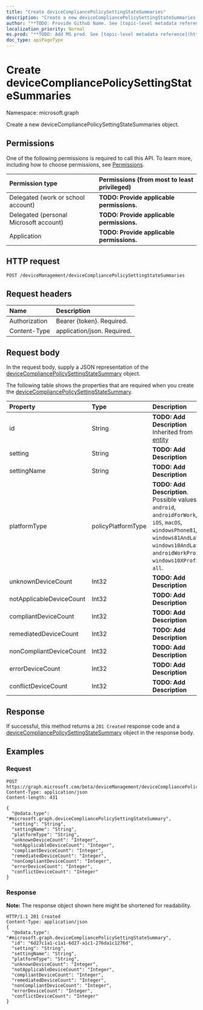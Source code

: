 ```yaml
---
title: "Create deviceCompliancePolicySettingStateSummaries"
description: "Create a new deviceCompliancePolicySettingStateSummaries object."
author: "**TODO: Provide Github Name. See [topic-level metadata reference](https://msgo.azurewebsites.net/add/document/guidelines/metadata.html#topic-level-metadata)**"
localization_priority: Normal
ms.prod: "**TODO: Add MS prod. See [topic-level metadata reference](https://msgo.azurewebsites.net/add/document/guidelines/metadata.html#topic-level-metadata)**"
doc_type: apiPageType
---
```


# Create deviceCompliancePolicySettingStateSummaries

Namespace: microsoft.graph

Create a new deviceCompliancePolicySettingStateSummaries object.

## Permissions
One of the following permissions is required to call this API. To learn more, including how to choose permissions, see [Permissions](/concepts/permissions-reference.md).

|Permission type|Permissions (from most to least privileged)|
|:---|:---|
|Delegated (work or school account)|**TODO: Provide applicable permissions.**|
|Delegated (personal Microsoft account)|**TODO: Provide applicable permissions.**|
|Application|**TODO: Provide applicable permissions.**|

## HTTP request

<!-- {
  "blockType": "ignored"
}
-->
``` http
POST /deviceManagement/deviceCompliancePolicySettingStateSummaries
```

## Request headers
|Name|Description|
|:---|:---|
|Authorization|Bearer {token}. Required.|
|Content-Type|application/json. Required.|

## Request body
In the request body, supply a JSON representation of the [deviceCompliancePolicySettingStateSummary](../resources/devicecompliancepolicysettingstatesummary.md) object.

The following table shows the properties that are required when you create the [deviceCompliancePolicySettingStateSummary](../resources/devicecompliancepolicysettingstatesummary.md).

|Property|Type|Description|
|:---|:---|:---|
|id|String|**TODO: Add Description** Inherited from [entity](../resources/entity.md)|
|setting|String|**TODO: Add Description**|
|settingName|String|**TODO: Add Description**|
|platformType|policyPlatformType|**TODO: Add Description**. Possible values are: `android`, `androidForWork`, `iOS`, `macOS`, `windowsPhone81`, `windows81AndLater`, `windows10AndLater`, `androidWorkProfile`, `windows10XProfile`, `all`.|
|unknownDeviceCount|Int32|**TODO: Add Description**|
|notApplicableDeviceCount|Int32|**TODO: Add Description**|
|compliantDeviceCount|Int32|**TODO: Add Description**|
|remediatedDeviceCount|Int32|**TODO: Add Description**|
|nonCompliantDeviceCount|Int32|**TODO: Add Description**|
|errorDeviceCount|Int32|**TODO: Add Description**|
|conflictDeviceCount|Int32|**TODO: Add Description**|



## Response

If successful, this method returns a `201 Created` response code and a [deviceCompliancePolicySettingStateSummary](../resources/devicecompliancepolicysettingstatesummary.md) object in the response body.

## Examples

### Request
<!-- {
  "blockType": "request",
  "name": "create_devicecompliancepolicysettingstatesummary_from_"
}
-->
``` http
POST https://graph.microsoft.com/beta/deviceManagement/deviceCompliancePolicySettingStateSummaries
Content-Type: application/json
Content-length: 431

{
  "@odata.type": "#microsoft.graph.deviceCompliancePolicySettingStateSummary",
  "setting": "String",
  "settingName": "String",
  "platformType": "String",
  "unknownDeviceCount": "Integer",
  "notApplicableDeviceCount": "Integer",
  "compliantDeviceCount": "Integer",
  "remediatedDeviceCount": "Integer",
  "nonCompliantDeviceCount": "Integer",
  "errorDeviceCount": "Integer",
  "conflictDeviceCount": "Integer"
}
```

### Response
**Note:** The response object shown here might be shortened for readability.
<!-- {
  "blockType": "response",
  "truncated": true,
  "@odata.type": "microsoft.graph.devicecompliancepolicysettingstatesummary"
}
-->
``` http
HTTP/1.1 201 Created
Content-Type: application/json
{
  "@odata.type": "#microsoft.graph.deviceCompliancePolicySettingStateSummary",
  "id": "6d27c1a1-c1a1-6d27-a1c1-276da1c1276d",
  "setting": "String",
  "settingName": "String",
  "platformType": "String",
  "unknownDeviceCount": "Integer",
  "notApplicableDeviceCount": "Integer",
  "compliantDeviceCount": "Integer",
  "remediatedDeviceCount": "Integer",
  "nonCompliantDeviceCount": "Integer",
  "errorDeviceCount": "Integer",
  "conflictDeviceCount": "Integer"
}
```

